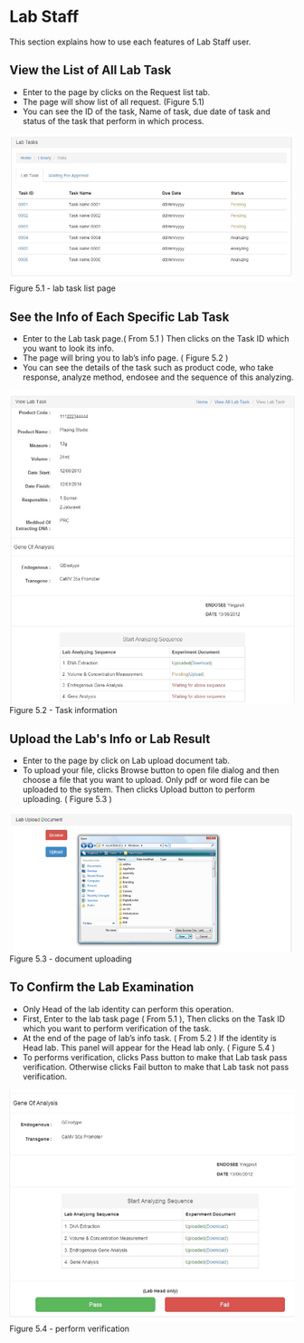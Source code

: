 Lab Staff
======

This section explains how to use each features of Lab Staff user. 

View the List of All Lab Task
------

* Enter to the page by clicks on the Request list tab.
* The page will show list of all request. (Figure 5.1)
* You can see the ID of the task, Name of task, due date of task and status of the task that perform in which process.

![Screenshot](images/lab-task-list.jpg)
Figure 5.1 - lab task list page

See the Info of Each Specific Lab Task
------

* Enter to the Lab task page.( From 5.1 ) Then clicks on the Task ID which you want to look its info.
* The page will bring you to lab’s info page. ( Figure 5.2 )
* You can see the details of the task such as product code, who take response, analyze method, endosee and the sequence of this analyzing.

![Screenshot](images/lab-task-info.jpg)
Figure 5.2 - Task information

Upload the Lab's Info or Lab Result
------

* Enter to the page by click on Lab upload document tab.
* To upload your file, clicks Browse button to open file dialog and then choose a file that you want to upload. Only pdf or word file can be uploaded to the system. Then clicks Upload button to perform uploading. ( Figure 5.3 )

![Screenshot](images/upload-lab-result.jpg)
Figure 5.3 - document uploading

To Confirm the Lab Examination
------

* Only Head of the lab identity can perform this operation.
* First, Enter to the lab task page ( From 5.1 ), Then clicks on the Task ID which you want to perform verification of the task.
* At the end of the page of lab’s info task. ( From 5.2 ) If the identity is Head lab. This panel will appear for the Head lab only. ( Figure 5.4 )
* To performs verification, clicks Pass button to make that Lab task pass verification. Otherwise clicks Fail button to make that Lab task not pass verification.

![Screenshot](images/perform-verification.jpg)
Figure 5.4 - perform verification


